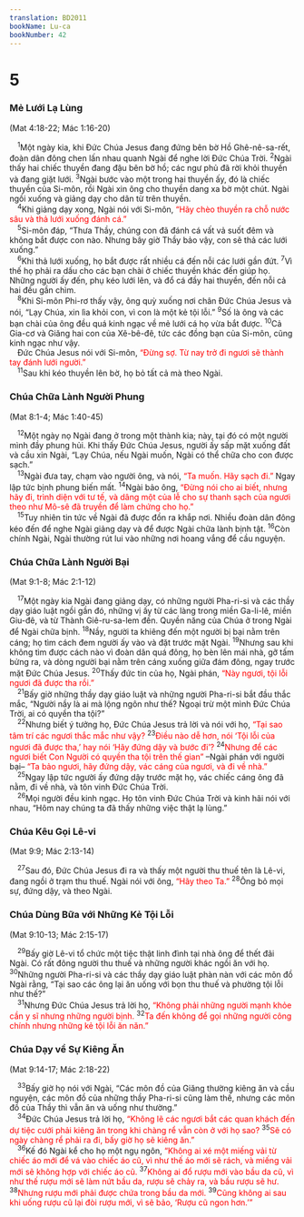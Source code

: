 ```yaml
---
translation: BD2011
bookName: Lu-ca 
bookNumber: 42
---
```


<div class="title"><h1>5</h1><h3>Mẻ Lưới Lạ Lùng</h3><p>(Mat 4:18-22; Mác 1:16-20)</p></div>
<span class="verse lu_5_1"> <sup>1</sup>Một ngày kia, khi Ðức Chúa Jesus đang đứng bên bờ Hồ Ghê-nê-sa-rết, đoàn dân đông chen lấn nhau quanh Ngài để nghe lời Ðức Chúa Trời. </span>
<span class="verse lu_5_2"><sup>2</sup>Ngài thấy hai chiếc thuyền đang đậu bên bờ hồ; các ngư phủ đã rời khỏi thuyền và đang giặt lưới. </span>
<span class="verse lu_5_3"><sup>3</sup>Ngài bước vào một trong hai thuyền ấy, đó là chiếc thuyền của Si-môn, rồi Ngài xin ông cho thuyền dang xa bờ một chút. Ngài ngồi xuống và giảng dạy cho dân từ trên thuyền.<br/></span>
<span class="verse lu_5_4"> <sup>4</sup>Khi giảng dạy xong, Ngài nói với Si-môn, <font color="red">“Hãy chèo thuyền ra chỗ nước sâu và thả lưới xuống đánh cá.”</font><br/></span>
<span class="verse lu_5_5"> <sup>5</sup>Si-môn đáp, “Thưa Thầy, chúng con đã đánh cá vất vả suốt đêm và không bắt được con nào. Nhưng bây giờ Thầy bảo vậy, con sẽ thả các lưới xuống.”<br/></span>
<span class="verse lu_5_6"> <sup>6</sup>Khi thả lưới xuống, họ bắt được rất nhiều cá đến nỗi các lưới gần đứt. </span>
<span class="verse lu_5_7"><sup>7</sup>Vì thế họ phải ra dấu cho các bạn chài ở chiếc thuyền khác đến giúp họ. Những người ấy đến, phụ kéo lưới lên, và đổ cá đầy hai thuyền, đến nỗi cả hai đều gần chìm.<br/></span>
<span class="verse lu_5_8"> <sup>8</sup>Khi Si-môn Phi-rơ thấy vậy, ông quỳ xuống nơi chân Ðức Chúa Jesus và nói, “Lạy Chúa, xin lìa khỏi con, vì con là một kẻ tội lỗi.” </span>
<span class="verse lu_5_9"><sup>9</sup>Số là ông và các bạn chài của ông đều quá kinh ngạc về mẻ lưới cá họ vừa bắt được. </span>
<span class="verse lu_5_10"><sup>10</sup>Cả Gia-cơ và Giăng hai con của Xê-bê-đê, tức các đồng bạn của Si-môn, cũng kinh ngạc như vậy.<br/> Ðức Chúa Jesus nói với Si-môn, <font color="red">“Ðừng sợ. Từ nay trở đi ngươi sẽ thành tay đánh lưới người.”</font><br/></span>
<span class="verse lu_5_11"> <sup>11</sup>Sau khi kéo thuyền lên bờ, họ bỏ tất cả mà theo Ngài.<br/></span>
<div class="title"><h3>Chúa Chữa Lành Người Phung</h3><p>(Mat 8:1-4; Mác 1:40-45)</p></div>
<span class="verse lu_5_12"> <sup>12</sup>Một ngày nọ Ngài đang ở trong một thành kia; này, tại đó có một người mình đầy phung hủi. Khi thấy Ðức Chúa Jesus, người ấy sấp mặt xuống đất và cầu xin Ngài, “Lạy Chúa, nếu Ngài muốn, Ngài có thể chữa cho con được sạch.”<br/></span>
<span class="verse lu_5_13"> <sup>13</sup>Ngài đưa tay, chạm vào người ông, và nói, <font color="red">“Ta muốn. Hãy sạch đi.”</font> Ngay lập tức bịnh phung biến mất. </span>
<span class="verse lu_5_14"><sup>14</sup>Ngài bảo ông, <font color="red">“Ðừng nói cho ai biết, nhưng hãy đi, trình diện với tư tế, và dâng một của lễ cho sự thanh sạch của ngươi theo như Mô-sê đã truyền để làm chứng cho họ.”</font><br/></span>
<span class="verse lu_5_15"> <sup>15</sup>Tuy nhiên tin tức về Ngài đã được đồn ra khắp nơi. Nhiều đoàn dân đông kéo đến để nghe Ngài giảng dạy và để được Ngài chữa lành bịnh tật. </span>
<span class="verse lu_5_16"><sup>16</sup>Còn chính Ngài, Ngài thường rút lui vào những nơi hoang vắng để cầu nguyện.<br/></span>
<div class="title"><h3>Chúa Chữa Lành Người Bại</h3><p>(Mat 9:1-8; Mác 2:1-12)</p></div>
<span class="verse lu_5_17"> <sup>17</sup>Một ngày kia Ngài đang giảng dạy, có những người Pha-ri-si và các thầy dạy giáo luật ngồi gần đó, những vị ấy từ các làng trong miền Ga-li-lê, miền Giu-đê, và từ Thành Giê-ru-sa-lem đến. Quyền năng của Chúa ở trong Ngài để Ngài chữa bịnh. </span>
<span class="verse lu_5_18"><sup>18</sup>Nầy, người ta khiêng đến một người bị bại nằm trên cáng; họ tìm cách đem người ấy vào và đặt trước mặt Ngài. </span>
<span class="verse lu_5_19"><sup>19</sup>Nhưng sau khi không tìm được cách nào vì đoàn dân quá đông, họ bèn lên mái nhà, gỡ tấm bửng ra, và dòng người bại nằm trên cáng xuống giữa đám đông, ngay trước mặt Ðức Chúa Jesus. </span>
<span class="verse lu_5_20"><sup>20</sup>Thấy đức tin của họ, Ngài phán, <font color="red">“Này ngươi, tội lỗi ngươi đã được tha rồi.”</font><br/></span>
<span class="verse lu_5_21"> <sup>21</sup>Bấy giờ những thầy dạy giáo luật và những người Pha-ri-si bắt đầu thắc mắc, “Người nầy là ai mà lộng ngôn như thế? Ngoại trừ một mình Ðức Chúa Trời, ai có quyền tha tội?”<br/></span>
<span class="verse lu_5_22"> <sup>22</sup>Nhưng biết ý tưởng họ, Ðức Chúa Jesus trả lời và nói với họ, <font color="red">“Tại sao tâm trí các ngươi thắc mắc như vậy? </font></span>
<span class="verse lu_5_23"><sup>23</sup><font color="red">Ðiều nào dễ hơn, nói ‘Tội lỗi của ngươi đã được tha,’ hay nói ‘Hãy đứng dậy và bước đi’? </font></span>
<span class="verse lu_5_24"><sup>24</sup><font color="red">Nhưng để các ngươi biết Con Người có quyền tha tội trên thế gian”</font> –Ngài phán với người bại– <font color="red">“Ta bảo ngươi, hãy đứng dậy, vác cáng của ngươi, và đi về nhà.”</font><br/></span>
<span class="verse lu_5_25"> <sup>25</sup>Ngay lập tức người ấy đứng dậy trước mặt họ, vác chiếc cáng ông đã nằm, đi về nhà, và tôn vinh Ðức Chúa Trời.<br/></span>
<span class="verse lu_5_26"> <sup>26</sup>Mọi người đều kinh ngạc. Họ tôn vinh Ðức Chúa Trời và kinh hãi nói với nhau, “Hôm nay chúng ta đã thấy những việc thật lạ lùng.”<br/></span>
<div class="title"><h3>Chúa Kêu Gọi Lê-vi</h3><p>(Mat 9:9; Mác 2:13-14)</p></div>
<span class="verse lu_5_27"> <sup>27</sup>Sau đó, Ðức Chúa Jesus đi ra và thấy một người thu thuế tên là Lê-vi, đang ngồi ở trạm thu thuế. Ngài nói với ông, <font color="red">“Hãy theo Ta.”</font></span>
<span class="verse lu_5_28"><sup>28</sup>Ông bỏ mọi sự, đứng dậy, và theo Ngài.<br/></span>
<div class="title"><h3>Chúa Dùng Bữa với Những Kẻ Tội Lỗi</h3><p>(Mat 9:10-13; Mác 2:15-17)</p></div>
<span class="verse lu_5_29"> <sup>29</sup>Bấy giờ Lê-vi tổ chức một tiệc thật linh đình tại nhà ông để thết đãi Ngài. Có rất đông người thu thuế và những người khác ngồi ăn với họ. </span>
<span class="verse lu_5_30"><sup>30</sup>Những người Pha-ri-si và các thầy dạy giáo luật phàn nàn với các môn đồ Ngài rằng, “Tại sao các ông lại ăn uống với bọn thu thuế và phường tội lỗi như thế?”<br/></span>
<span class="verse lu_5_31"> <sup>31</sup>Nhưng Ðức Chúa Jesus trả lời họ, <font color="red">“Không phải những người mạnh khỏe cần y sĩ nhưng những người bịnh. </font></span>
<span class="verse lu_5_32"><sup>32</sup><font color="red">Ta đến không để gọi những người công chính nhưng những kẻ tội lỗi ăn năn.”</font><br/></span>
<div class="title"><h3>Chúa Dạy về Sự Kiêng Ăn</h3><p>(Mat 9:14-17; Mác 2:18-22)</p></div>
<span class="verse lu_5_33"> <sup>33</sup>Bấy giờ họ nói với Ngài, “Các môn đồ của Giăng thường kiêng ăn và cầu nguyện, các môn đồ của những thầy Pha-ri-si cũng làm thế, nhưng các môn đồ của Thầy thì vẫn ăn và uống như thường.”<br/></span>
<span class="verse lu_5_34"> <sup>34</sup>Ðức Chúa Jesus trả lời họ, <font color="red">“Không lẽ các ngươi bắt các quan khách đến dự tiệc cưới phải kiêng ăn trong khi chàng rể vẫn còn ở với họ sao? </font></span>
<span class="verse lu_5_35"><sup>35</sup><font color="red">Sẽ có ngày chàng rể phải ra đi, bấy giờ họ sẽ kiêng ăn.”</font><br/></span>
<span class="verse lu_5_36"> <sup>36</sup>Kế đó Ngài kể cho họ một ngụ ngôn, <font color="red">“Không ai xé một miếng vải từ chiếc áo mới để vá vào chiếc áo cũ, vì như thế áo mới sẽ rách, và miếng vải mới sẽ không hợp với chiếc áo cũ. </font></span>
<span class="verse lu_5_37"><sup>37</sup><font color="red">Không ai đổ rượu mới vào bầu da cũ, vì như thế rượu mới sẽ làm nứt bầu da, rượu sẽ chảy ra, và bầu rượu sẽ hư. </font></span>
<span class="verse lu_5_38"><sup>38</sup><font color="red">Nhưng rượu mới phải được chứa trong bầu da mới. </font></span>
<span class="verse lu_5_39"><sup>39</sup><font color="red">Cũng không ai sau khi uống rượu cũ lại đòi rượu mới, vì sẽ bảo, ‘Rượu cũ ngon hơn.’”</font><br/></span>
